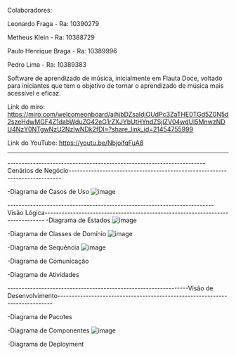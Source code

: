
Colaboradores:

Leonardo Fraga - Ra: 10390279

Metheus Klein - Ra: 10388729

Paulo Henrique Braga - Ra: 10389996

Pedro Lima - Ra: 10389383

Software de aprendizado de música, inicialmente em Flauta Doce, voltado para iniciantes que tem o objetivo de tornar o aprendizado de música mais acessível e eficaz.



Link do miro:
https://miro.com/welcomeonboard/ajhjbDZsaldjOUdPc3ZaTHE0TGd5Z0N5d2szeHdwMGF4Z1dabWduZG42eG1rZXJYbUtHYndZSjlZV04wdUI5MnwzNDU4NzY0NTgwNzU2NzIwNDk2fDI=?share_link_id=21454755999


Link do YouTube:
https://youtu.be/NbjoifqFuA8



____________________________________________________________________________________________________________________________________________________________________

----------------------------------------------------------------------Cenários de Negócio---------------------------------------------------------------------------

-Diagrama de Casos de Uso
![image](https://github.com/pedrooaflima/Flute-Hero/assets/111537197/cc7fabf9-d833-4262-9f6e-24ecdaa95de9)





-------------------------------------------------------------------------Visão Lógica------------------------------------------------------------------------------
-Diagrama de Estados
![image](https://github.com/pedrooaflima/Flute-Hero/assets/111537197/0cff5b77-86a2-49d1-8f54-837624b021e0)

-Diagrama de Classes de Domínio
![image](https://github.com/pedrooaflima/Flute-Hero/assets/111537197/26bfcf86-d74a-4836-9ba9-7e1e06b15b80)

-Diagrama de Sequência
![image](https://github.com/pedrooaflima/Flute-Hero/assets/111537197/dff6f422-3276-4aad-9fa0-f31a595cf011)

-Diagrama de Comunicação

-Diagrama de Atividades

----------------------------------------------------------------Visão de Desenvolvimento----------------------------------------------------------------------------

-Diagrama de Pacotes

-Diagrama de Componentes
![image](https://github.com/pedrooaflima/Flute-Hero/assets/111537197/f153860a-fe4b-4b5d-b069-ecdbc7e852ae) 

-Diagrama de Deployment





